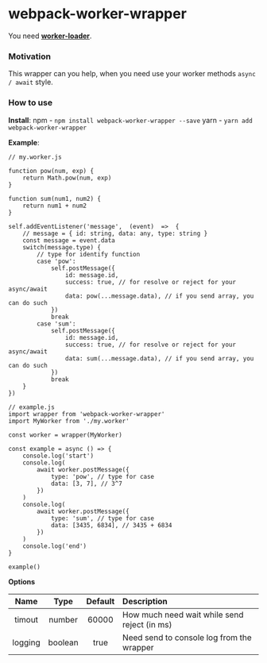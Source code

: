 # webpack-worker-wrapper

You need [**worker-loader**](https://www.npmjs.com/package/worker-loader).
### Motivation
This wrapper can you help, when you need use your worker methods `async / await` style.
### How to use
**Install**:
npm - `npm install webpack-worker-wrapper --save`
yarn - `yarn add webpack-worker-wrapper`

**Example**:
```
// my.worker.js

function pow(num, exp) {
	return Math.pow(num, exp)
}

function sum(num1, num2) {
	return num1 + num2
}

self.addEventListener('message',  (event)  =>  {
	// message = { id: string, data: any, type: string }
	const message = event.data
	switch(message.type) {
		// type for identify function
		case 'pow':
			self.postMessage({
				id: message.id,
				success: true, // for resolve or reject for your async/await
				data: pow(...message.data), // if you send array, you can do such
			})
			break
		case 'sum':
			self.postMessage({
				id: message.id,
				success: true, // for resolve or reject for your async/await
				data: sum(...message.data), // if you send array, you can do such
			})
			break
	}
})

```
```
// example.js
import wrapper from 'webpack-worker-wrapper'
import MyWorker from './my.worker'

const worker = wrapper(MyWorker)

const example = async () => {
	console.log('start')
	console.log(
		await worker.postMessage({
			type: 'pow', // type for case
			data: [3, 7], // 3^7
		})
	)
	console.log(
		await worker.postMessage({
			type: 'sum', // type for case
			data: [3435, 6834], // 3435 + 6834
		})
	)
	console.log('end')
}

example()

```

**Options**

|Name|Type|Default|Description|
|:--:|:--:|:-----:|:----------|
|timout|number|60000|How much need wait while send reject (in ms)
|logging|boolean|true|Need send to console log from the wrapper
